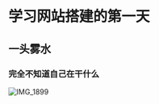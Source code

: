 # 学习网站搭建的第一天

## 一头雾水

### 完全不知道自己在干什么

![IMG_1899](https://github.com/user-attachments/assets/2e197689-a0e6-40d3-b930-29d8b9c51bad)
